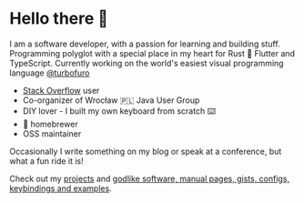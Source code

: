 # Hello there 👋
I am a software developer, with a passion for learning and building stuff. Programming polyglot with a special place in my heart for Rust 🦀 Flutter and TypeScript.
Currently working on the world's easiest visual programming language [@turbofuro](https://github.com/turbofuro/turbofuro)

- [Stack Overflow](https://stackoverflow.com/users/4698611/pr0gramista) user
- Co-organizer of Wrocław 🇵🇱 Java User Group
- DIY lover - I built my own keyboard from scratch ⌨️
- 🍺 homebrewer
- OSS maintainer

Occasionally I write something on my blog or speak at a conference, but what a fun ride it is!

Check out my [projects](https://pr0gramista.com/projects) and [godlike software, manual pages, gists, configs, keybindings and examples](https://github.com/pr0gramista/godlike).
